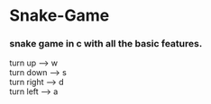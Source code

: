 # Snake-Game
<h3>snake game in c with all the basic features.</h3>

turn up --> w <br>
turn down --> s <br>
turn right --> d  <br>
turn left --> a <br>
